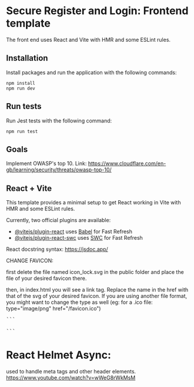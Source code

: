 # Secure Register and Login: Frontend template

The front end uses React and Vite with HMR and some ESLint rules.

## Installation

Install packages and run the application with the following commands:

```pwsh
npm install
npm run dev
```

## Run tests

Run Jest tests with the following command:
```pwsh
npm run test
```

## Goals

Implement OWASP's top 10.
Link: https://www.cloudflare.com/en-gb/learning/security/threats/owasp-top-10/

## React + Vite

This template provides a minimal setup to get React working in Vite with HMR and some ESLint rules.

Currently, two official plugins are available:

- [@vitejs/plugin-react](https://github.com/vitejs/vite-plugin-react/blob/main/packages/plugin-react/README.md) uses [Babel](https://babeljs.io/) for Fast Refresh
- [@vitejs/plugin-react-swc](https://github.com/vitejs/vite-plugin-react-swc) uses [SWC](https://swc.rs/) for Fast Refresh

React docstring syntax: https://jsdoc.app/

CHANGE FAVICON:

first delete the file named icon_lock.svg in the public folder and place the file of your desired favicon there.

then, in index.html you will see a link tag. Replace the name in the href with that of the svg of your desired favicon. If you are using another file format, you might want to change the type as well (eg: for a .ico file: type="image/png" href="/favicon.ico")

<pre>
```
<link rel="icon" type="image/svg+xml" href="/icon_lock.svg" />
```
</pre>

# React Helmet Async:
used to handle meta tags and other header elements.
https://www.youtube.com/watch?v=wWeG8rWkMsM